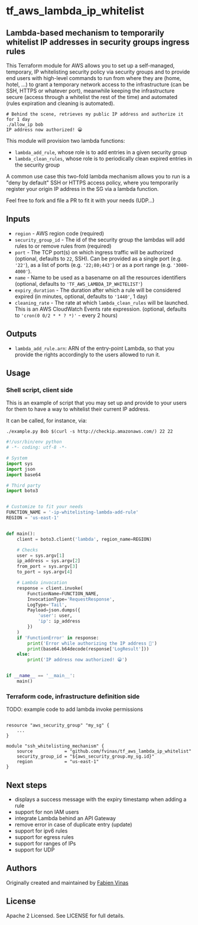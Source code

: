 # tf_aws_lambda_ip_whitelist 

## Lambda-based mechanism to temporarily whitelist IP addresses in security groups ingress rules

This Terraform module for AWS allows you to set up a self-managed, temporary, IP whitelisting security policy via security groups and to provide end users with high-level commands to run from where they are (home, hotel, …) to grant a temporary network access to the infrastructure (can be SSH, HTTPS or whatever port), meanwhile keeping the infrastructure secure (access through a whitelist the rest of the time) and automated (rules expiration and cleaning is automated).

```shell
# Behind the scene, retrieves my public IP address and authorize it for 1 day
./allow_ip bob
IP address now authorized! 😀
```

This module will provision two lambda functions:
- `lambda_add_rule`, whose role is to add entries in a given security group
- `lambda_clean_rules`, whose role is to periodically clean expired entries in the security group

A common use case this two-fold lambda mechanism allows you to run is a "deny by default" SSH or HTTPS access policy, where you temporarily register your origin IP address in the SG via a lambda function.

Feel free to fork and file a PR to fit it with your needs (UDP…)

## Inputs

  * `region` - AWS region code (required)
  * `security_group_id` - The id of the security group the lambdas will add rules to or remove rules from (required)
  * `port` - The TCP port(s) on which ingress traffic will be authorized (optional, defaults to `22`, SSH). Can be provided as a single port (e.g. `'22'`), as a list of ports (e.g. `'22;80;443'`) or as a port range (e.g. `'3000-4000'`).
  * `name` - Name to be used as a basename on all the resources identifiers (optional, defaults to `'TF_AWS_LAMBDA_IP_WHITELIST'`)
  * `expiry_duration` - The duration after which a rule will be considered expired (in minutes, optional, defaults to `'1440'`, 1 day)
  * `cleaning_rate` - The rate at which `lambda_clean_rules` will be launched. This is an AWS CloudWatch Events rate expression. (optional, defaults to `'cron(0 0/2 * * ? *)'` - every 2 hours)

## Outputs

  * `lambda_add_rule.arn`: ARN of the entry-point Lambda, so that you provide the rights accordingly to the users allowed to run it.

## Usage

### Shell script, client side

This is an example of script that you may set up and provide to your users for them to have a way to whitelist their current IP address.

It can be called, for instance, via:

```shell
./example.py Bob $(curl -s http://checkip.amazonaws.com/) 22 22
```

```python
#!/usr/bin/env python
# -*- coding: utf-8 -*-

# System
import sys
import json
import base64

# Third party
import boto3


# Customize to fit your needs
FUNCTION_NAME = '-ip-whitelisting-lambda-add-rule'
REGION = 'us-east-1'


def main():
    client = boto3.client('lambda', region_name=REGION)

    # Checks
    user = sys.argv[1]
    ip_address = sys.argv[2]
    from_port = sys.argv[3]
    to_port = sys.argv[4]

    # Lambda invocation
    response = client.invoke(
        FunctionName=FUNCTION_NAME,
        InvocationType='RequestResponse',
        LogType='Tail',
        Payload=json.dumps({
            'user': user,
            'ip': ip_address
        })
    )
    if 'FunctionError' in response:
        print('Error while authorizing the IP address 🙁')
        print(base64.b64decode(response['LogResult']))
    else:
        print('IP address now authorized! 😀')


if __name__ == '__main__':
    main()

```

### Terraform code, infrastructure definition side

TODO: example code to add lambda invoke permissions

```hcl

resource "aws_security_group" "my_sg" {
    ...
}

module "ssh_whitelisting_mechanism" {
    source            = "github.com/fvinas/tf_aws_lambda_ip_whitelist"
    security_group_id = "${aws_security_group.my_sg.id}"
    region            = "us-east-1"
}
```

## Next steps

- displays a success message with the expiry timestamp when adding a rule
- support for non IAM users
- integrate Lambda behind an API Gateway
- remove error in case of duplicate entry (update)
- support for ipv6 rules
- support for egress rules
- support for ranges of IPs
- support for UDP

## Authors

Originally created and maintained by [Fabien Vinas](https://github.com/fvinas)

## License

Apache 2 Licensed. See LICENSE for full details.
